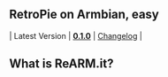 

## RetroPie on Armbian, easy

| Latest Version  | [**0.1.0**](download.md)  | [Changelog](changelogs.md)  |

## What is ReARM.it?
